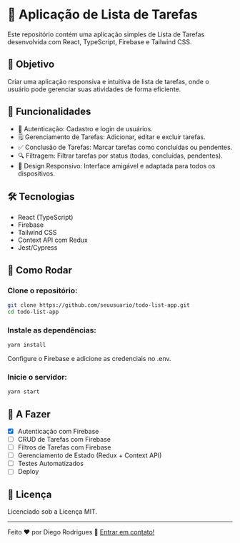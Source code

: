 # 📝 Aplicação de Lista de Tarefas
Este repositório contém uma aplicação simples de Lista de Tarefas desenvolvida com React, TypeScript, Firebase e Tailwind CSS.

## 🚀 Objetivo
Criar uma aplicação responsiva e intuitiva de lista de tarefas, onde o usuário pode gerenciar suas atividades de forma eficiente.

## 🔧 Funcionalidades
* 🔐 Autenticação: Cadastro e login de usuários.
* 🗒️ Gerenciamento de Tarefas: Adicionar, editar e excluir tarefas.
* ✅ Conclusão de Tarefas: Marcar tarefas como concluídas ou pendentes.
* 🔍 Filtragem: Filtrar tarefas por status (todas, concluídas, pendentes).
* 📱 Design Responsivo: Interface amigável e adaptada para todos os dispositivos.

## 🛠 Tecnologias
* React (TypeScript)
* Firebase
* Tailwind CSS
* Context API com Redux
* Jest/Cypress 

## 🚀 Como Rodar
### Clone o repositório:

```bash
git clone https://github.com/seuusuario/todo-list-app.git
cd todo-list-app
````

### Instale as dependências:

```bash
yarn install
```

Configure o Firebase e adicione as credenciais no .env.

### Inicie o servidor:

```bash
yarn start
```

## 📝 A Fazer
 * [x] Autenticação com Firebase
 * [ ] CRUD de Tarefas com Firebase
 * [ ] Filtros de Tarefas com Firebase
 * [ ] Gerenciamento de Estado (Redux + Context API)
 * [ ] Testes Automatizados
 * [ ] Deploy

## 📜 Licença
Licenciado sob a Licença MIT.

---

Feito ♥ por Diego Rodrigues :wave: [Entrar em contato!](https://www.linkedin.com/in/diegurm/)